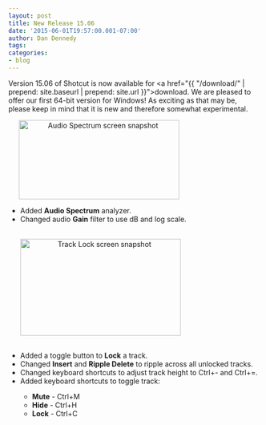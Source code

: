 ```yaml
---
layout: post
title: New Release 15.06
date: '2015-06-01T19:57:00.001-07:00'
author: Dan Dennedy
tags: 
categories:
- blog
---
```


Version 15.06 of Shotcut is now available for <a href="{{  "/download/" | prepend: site.baseurl | prepend: site.url }}">download</a>. We are pleased to offer our first 64-bit version for Windows! As exciting as that may be, please keep in mind that it is new and therefore somewhat experimental.

<a href="http://3.bp.blogspot.com/-3fM-1BTTYUo/VW083Dy-wYI/AAAAAAAAG3g/r-oRYMYYbrs/s1600/audio-spectrum.png" imageanchor="1" style="margin-left: 1.5em; margin-right: 1em; text-align: center;"><img alt="Audio Spectrum screen snapshot " border="0" height="158" src="http://3.bp.blogspot.com/-3fM-1BTTYUo/VW083Dy-wYI/AAAAAAAAG3g/r-oRYMYYbrs/s320/audio-spectrum.png" title="" width="320"></a>

<ul><li>Added <b>Audio Spectrum</b> analyzer.</li><li>Changed audio <b>Gain</b> filter to use dB and log scale.</li><br>

<a href="http://2.bp.blogspot.com/-Y1FIEhhWKU8/VW07Qc1gI7I/AAAAAAAAG3U/Y08TftSBb2w/s1600/track-locking.png" imageanchor="1" style="margin-left: 0px; margin-right: 1em; text-align: center;"><img alt="Track Lock screen snapshot" border="0" height="193" src="http://2.bp.blogspot.com/-Y1FIEhhWKU8/VW07Qc1gI7I/AAAAAAAAG3U/Y08TftSBb2w/s320/track-locking.png" title="" width="320"></a>
<br><br><li>Added a toggle button to <b>Lock</b> a track.</li><li>Changed <b>Insert</b> and <b>Ripple Delete</b> to ripple across all unlocked tracks.</li><li>Changed keyboard shortcuts to adjust track height to Ctrl+- and Ctrl+=.</li><li>Added keyboard shortcuts to toggle track:</li><ul><li><b>Mute</b> - Ctrl+M</li><li><b>Hide</b> - Ctrl+H</li><li><b>Lock</b> - Ctrl+C</li></ul></ul>
